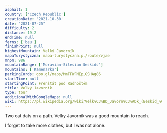 ```yaml
---
asphalt: 1
country: ['Czech Republic']
creationDate: '2021-10-30'
date: "2021-07-25"
difficulty: 2
distance: 19.2
endTime: null
ferns: ['beu']
finishPoint: null
highestMountain: Velký Javorník
mapaTurystyczna: mapa-turystyczna.pl/route/vjae
mnpm: 986
mountainRange: ['Moravian-Silesian Beskids']
mountains: ['Kamenarka']
parkingCords: goo.gl/maps/MmFFWFMEpiGSHAg86
startTime: null
startingPoint: Frenštát pod Radhoštěm
title: Velký Javorník
type: tour
additionalWithGoogleMaps: null
wiki: https://pl.wikipedia.org/wiki/Velk%C3%BD_Javorn%C3%ADk_(Beskid_%C5%9Al%C4%85sko-Morawski)
---
```


Two cat dats on a path. Velky Javornik was a good mountain to reach.

I forget to take more clothes, but I was not alone.